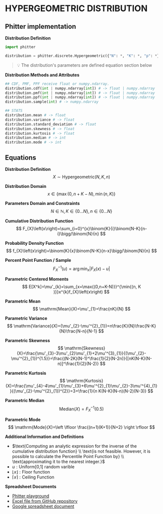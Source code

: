 # HYPERGEOMETRIC DISTRIBUTION

## Phitter implementation

**Distribution Definition**

```python
import phitter

distribution = phitter.discrete.Hypergeometric({"N": *, "K": *, "p": *})
```

> 💡 The distribution's parameters are defined equation section below

**Distribution Methods and Attributes**

```python
## CDF, PMF, PPF receive float or numpy.ndarray.
distribution.cdf(int | numpy.ndarray[int]) # -> float | numpy.ndarray
distribution.pmf(int | numpy.ndarray[int]) # -> float | numpy.ndarray
distribution.ppf(int | numpy.ndarray[int]) # -> float | numpy.ndarray
distribution.sample(int) # -> numpy.ndarray

## STATS
distribution.mean # -> float
distribution.variance # -> float
distribution.standard_deviation # -> float
distribution.skewness # -> float
distribution.kurtosis # -> float
distribution.median # -> int
distribution.mode # -> int
```

## Equations

**Distribution Definition**
$$ X\sim\mathrm{Hypergeometric}\left(N,K,n\right) $$

**Distribution Domain**
$$ x\in\left\{\max{(0,n+K-N)}, \min{(n, K )}\right\} $$

**Parameters Domain and Constraints**
$$ N\in\mathbb{N}, K\in\left\{0\dots N\right\}, n\in\left\{0\dots N\right\} $$

**Cumulative Distribution Function**
$$ F_{X}\left(x\right)=\sum_{i=0}^{x}\binom{K}{i}\binom{N-K}{n-i}\bigg/\binom{N}{n} $$

**Probability Density Function**
$$ f_{X}\left(x\right)=\binom{K}{x}\binom{N-K}{n-x}\bigg/\binom{N}{n} $$

**Percent Point Function / Sample**
$$ F^{-1}_{X}\left(u\right)=\arg\min_{x}\left| F_{X}\left(x\right)-u \right| $$

**Parametric Centered Moments**
$$ E[X^k]=\mu'_{k}=\sum_{x=\max{(0,n+K-N)}}^{\min{(n, K )}}x^{k}f_{X}\left(x\right) $$

**Parametric Mean**
$$ \mathrm{Mean}(X)=\mu'_{1}=\frac{nK}{N} $$

**Parametric Variance**
$$ \mathrm{Variance}(X)=(\mu'_{2}-\mu'^{2}_{1})=n\frac{K}{N}\frac{N-K}{N}\frac{N-n}{N-1} $$

**Parametric Skewness**
$$ \mathrm{Skewness}(X)=\frac{\mu'_{3}-3\mu'_{2}\mu'_{1}+2\mu'^{3}_{1}}{(\mu'_{2}-\mu'^{2}_{1})^{1.5}}=\frac{(N-2K)(N-1)^\frac{1}{2}(N-2n)}{[nK(N-K)(N-n)]^\frac{1}{2}(N-2)} $$

**Parametric Kurtosis**
$$ \mathrm{Kurtosis}(X)=\frac{\mu'_{4}-4\mu'_{1}\mu'_{3}+6\mu'^{2}_{1}\mu'_{2}-3\mu'^{4}_{1}}{(\mu'_{2}-\mu'^{2}_{1})^{2}}=3+\frac{1}{n K(N-K)(N-n)(N-2)(N-3)} $$

**Parametric Median**
$$ \mathrm{Median}(X)=F^{-1}_{X}\left(0.5\right) $$

**Parametric Mode**
$$ \mathrm{Mode}(X)=\left \lfloor \frac{(n+1)(K+1)}{N+2} \right \rfloor $$

**Additional Information and Definitions**
- $\text{Computing an analytic expression for the inverse of the cumulative distribution function} \\ \text{is not feasible. However, it is possible to calculate the Percentile Point Function by} \\ \text{approximating it to the nearest integer.}$
- $u:\text{Uniform[0,1] random varible}$
- $\lfloor{x}\rfloor: \text{Floor function}$
- $\lceil{x}\rceil: \text{Ceiling Function}$

**Spreadsheet Documents**

-   [Phitter playground](https://phitter.io/distributions/discrete/hypergeometric)
-   [Excel file from GitHub repository](https://github.com/phitterio/phitter-files/blob/main/discrete/hypergeometric.xlsx)
-   [Google spreadsheet document](https://docs.google.com/spreadsheets/d/10xUqKVoFzUiukuYt6VFwlaetMDTdGulHQPEWl1rJiMA)
    